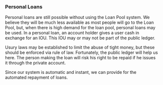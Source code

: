 ### Personal Loans

Personal loans are still possible without using the Loan Pool system. We believe they will be much less available as most people will go to the Loan Pool, but, when there is high demand for the loan pool, personal loans may be used. In a personal loan, an account holder gives a user cash in exchange for an IOU. This IOU may or may not be part of the public ledger.

Usury laws may be established to limit the abuse of tight money, but these should be enforced via rule of law. Fortunately, the public ledger will help us here. The person making the loan will risk his right to be repaid if he issues it through the private account.

Since our system is automatic and instant, we can provide for the automated repayment of loans.


